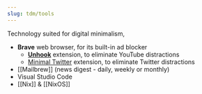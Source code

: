 ```yaml
---
slug: tdm/tools
---
```


Technology suited for digital minimalism,

- **Brave** web browser, for its built-in ad blocker
  - [**Unhook**](https://unhook.app/) extension, to eliminate YouTube distractions
  - [Minimal Twitter](https://github.com/thomaswang/minimal-twitter) extension, to eliminate Twitter distractions
- [[Mailbrew]] (news digest - daily, weekly or monthly)
- Visual Studio Code
- [[Nix]] & [[NixOS]]
